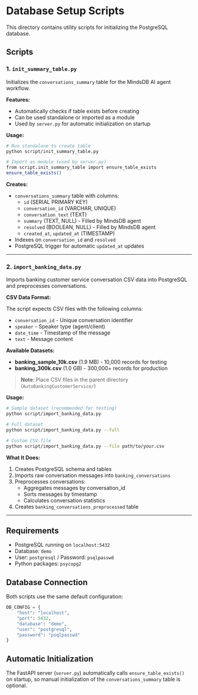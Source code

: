 # Database Setup Scripts

This directory contains utility scripts for initializing the PostgreSQL database.

## Scripts

### 1. `init_summary_table.py`

Initializes the `conversations_summary` table for the MindsDB AI agent workflow.

**Features:**
- Automatically checks if table exists before creating
- Can be used standalone or imported as a module
- Used by `server.py` for automatic initialization on startup

**Usage:**

```bash
# Run standalone to create table
python script/init_summary_table.py

# Import as module (used by server.py)
from script.init_summary_table import ensure_table_exists
ensure_table_exists()
```

**Creates:**
- `conversations_summary` table with columns:
  - `id` (SERIAL PRIMARY KEY)
  - `conversation_id` (VARCHAR, UNIQUE)
  - `conversation_text` (TEXT)
  - `summary` (TEXT, NULL) - Filled by MindsDB agent
  - `resolved` (BOOLEAN, NULL) - Filled by MindsDB agent
  - `created_at`, `updated_at` (TIMESTAMP)
- Indexes on `conversation_id` and `resolved`
- PostgreSQL trigger for automatic `updated_at` updates

---

### 2. `import_banking_data.py`

Imports banking customer service conversation CSV data into PostgreSQL and preprocesses conversations.

**CSV Data Format:**

The script expects CSV files with the following columns:
- `conversation_id` - Unique conversation identifier
- `speaker` - Speaker type (agent/client)
- `date_time` - Timestamp of the message
- `text` - Message content

**Available Datasets:**

- **banking_sample_10k.csv** (1.9 MB) - 10,000 records for testing
- **banking_300k.csv** (1.0 GB) - 300,000+ records for production

> **Note**: Place CSV files in the parent directory (`AutoBankingCustomerService/`)

**Usage:**

```bash
# Sample dataset (recommended for testing)
python script/import_banking_data.py

# Full dataset
python script/import_banking_data.py --full

# Custom CSV file
python script/import_banking_data.py --file path/to/your.csv
```

**What It Does:**

1. Creates PostgreSQL schema and tables
2. Imports raw conversation messages into `banking_conversations`
3. Preprocesses conversations:
   - Aggregates messages by conversation_id
   - Sorts messages by timestamp
   - Calculates conversation statistics
4. Creates `banking_conversations_preprocessed` table

---

## Requirements

- PostgreSQL running on `localhost:5432`
- Database: `demo`
- User: `postgresql` / Password: `psqlpasswd`
- Python packages: `psycopg2`

## Database Connection

Both scripts use the same default configuration:

```python
DB_CONFIG = {
    "host": "localhost",
    "port": 5432,
    "database": "demo",
    "user": "postgresql",
    "password": "psqlpasswd"
}
```

## Automatic Initialization

The FastAPI server (`server.py`) automatically calls `ensure_table_exists()` on startup, so manual initialization of the `conversations_summary` table is optional.
